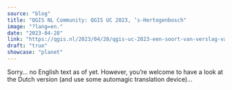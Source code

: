 ```yaml
---
source: "blog"
title: "QGIS NL Community: QGIS UC 2023, ‘s-Hertogenbosch"
image: "?lang=en."
date: "2023-04-28"
link: "https://qgis.nl/2023/04/28/qgis-uc-2023-een-soort-van-verslag-van-de-aanloop/?lang=en"
draft: "true"
showcase: "planet"
---
```


Sorry&#8230; no English text as of yet. However, you&#8217;re welcome to have a look at the Dutch version (and use some automagic translation device)&#8230;
